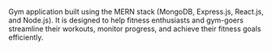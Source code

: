  Gym application built using the MERN stack (MongoDB, Express.js, React.js, and Node.js). It is designed to help fitness enthusiasts and gym-goers streamline their workouts, monitor progress, and achieve their fitness goals efficiently.

